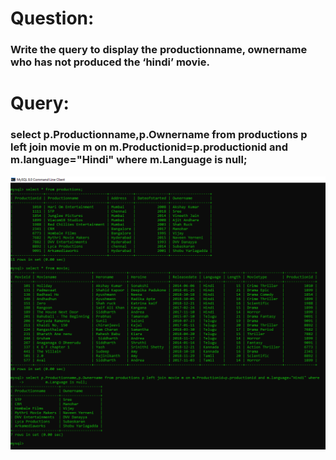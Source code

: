 # Question:
### Write the query to display the productionname, ownername who has not produced the ‘hindi’ movie.

# Query:
### select p.Productionname,p.Ownername from productions p left join movie m on m.Productionid=p.productionid and m.language="Hindi" where m.Language is null;

![Alt Text](https://github.com/rohini-kesireddy/MYSQL/blob/main/DAY01/Images/A_Query_7.png)<br />
